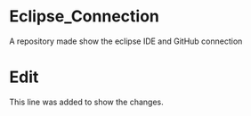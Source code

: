 # Eclipse_Connection
A repository made show the eclipse IDE and GitHub connection

# Edit
This line was added to show the changes.